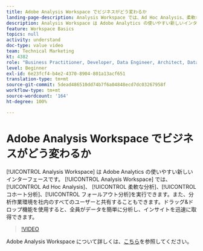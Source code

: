 ```yaml
---
title: Adobe Analysis Workspace でビジネスがどう変わるか
landing-page-description: Analysis Workspace では、Ad Hoc Analysis、柔軟な分析、コホート分析、フォールアウト分析を実行できます。
description: Analysis Workspace は Adobe Analytics の使いやすい新しいインターフェースです。 Analysis Workspace では、Ad Hoc Analysis、 柔軟な分析、コホート分析、フォールアウト分析を実行できます。また、分析作業環境を社内のすべてのユーザーと共有することもできます。ドラッグ&ドロップ機能を使用すると、全員がデータを簡単に分析し、インサイトを迅速に取得できます。
feature: Workspace Basics
topics: null
activity: understand
doc-type: value video
team: Technical Marketing
kt: 4382
role: "Business Practitioner, Developer, Data Engineer, Architect, Data Architect, Administrator, Leader"
level: Beginner
exl-id: 6e23fcf4-b4e2-4370-8904-801a13acf651
translation-type: tm+mt
source-git-commit: 5dead486510dd74b7f6a04848ecd7dc03267958f
workflow-type: tm+mt
source-wordcount: '164'
ht-degree: 100%

---
```


# Adobe Analysis Workspace でビジネスがどう変わるか

[!UICONTROL Analysis Workspace] は Adobe Analytics の使いやすい新しいインターフェースです。 [!UICONTROL Analysis Workspace] では、[!UICONTROL Ad Hoc Analysis]、 [!UICONTROL 柔軟な分析]、[!UICONTROL コホート分析]、[!UICONTROL フォールアウト分析]を実行できます。また、分析作業環境を社内のすべてのユーザーと共有することもできます。ドラッグ&amp;ドロップ機能を使用すると、全員がデータを簡単に分析し、インサイトを迅速に取得できます。

>[!VIDEO](https://video.tv.adobe.com/v/31501/?quality=12)

Adobe Analysis Workspace について詳しくは、[こちら](https://www.adobe.com/jp/analytics/ad-hoc-analysis.html?sdid=T32PLYTV&amp;mv=search)を参照してください。
